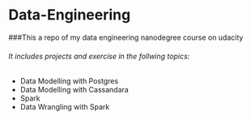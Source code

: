 # Data-Engineering
###This a repo of my data engineering nanodegree course on udacity
###### It includes projects and exercise in the follwing topics:
- Data Modelling with Postgres
- Data Modelling with Cassandara
- Spark 
- Data Wrangling with Spark
